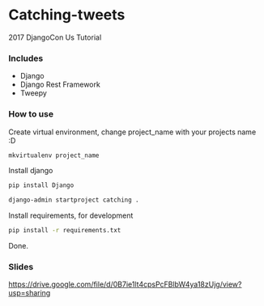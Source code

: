# Catching-tweets
2017 DjangoCon Us Tutorial

### Includes
* Django
* Django Rest Framework
* Tweepy

### How to use
Create virtual environment, change project_name with your projects name :D
```sh
mkvirtualenv project_name
```

Install django
```sh
pip install Django
```

```sh
django-admin startproject catching .
```

Install requirements, for development
```sh
pip install -r requirements.txt
```

Done.

### Slides
https://drive.google.com/file/d/0B7ie1lt4cpsPcFBlbW4ya18zUjg/view?usp=sharing